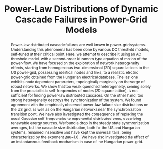 ---
layout: talk
title:  Power-Law Distributions of Dynamic Cascade Failures in Power-Grid Models
name:  Géza Ódor 
talk-url: 
abstract: Power-law distributed cascade failures are well known in power-grid systems. Understanding this phenomena has been done by various DC threshold models, self-tuned at their critical point. Here, we attempt to describe it using an AC threshold model, with a second-order Kuramoto type equation of motion of the power-flow. We have focused on the exploration of network heterogeneity effects, starting from homogeneous two-dimensional (2D) square lattices to the US power-grid, possessing identical nodes and links, to a realistic electric power-grid obtained from the Hungarian electrical database. The last one exhibits node dependent parameters, topologically marginally on the verge of robust networks. We show that too weak quenched heterogeneity, coming solely from the probabilistic self-frequencies of nodes (2D square lattice), is not sufficient for finding power-law distributed cascades. On the other hand, too strong heterogeneity destroys the synchronization of the system. We found agreement with the empirically observed power-law failure size distributions on the US grid, as well as on the Hungarian networks near the synchronization transition point. We have also investigated the consequence of replacing the usual Gaussian self-frequencies to exponential distributed ones, describing renewable energy sources. We found a drop in the steady state synchronization averages, but the cascade size distribution, both for the US and Hungarian systems, remained insensitive and have kept the universal tails, being characterized by the exponent \tau~1.8 . We have also investigated the effect of an instantaneous feedback mechanism in case of the Hungarian power-grid. 
session: contributed-2
timeslot: 10.00 - 10.30
---